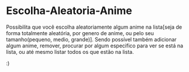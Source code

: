 # Escolha-Aleatoria-Anime
Possibilita que você escolha aleatoriamente algum anime na lista[seja de forma totalmente aleatória, por genero de anime, ou pelo seu tamanho(pequeno, medio, grande)]. Sendo possível também adicionar algum anime, remover, procurar por algum especifico para ver se está na lista, ou até mesmo listar todos os que estão na lista.

:)
